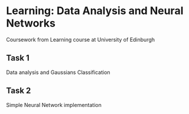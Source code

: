 # Learning: Data Analysis and Neural Networks
Coursework from Learning course at University of Edinburgh

## Task 1
Data analysis and Gaussians Classification

## Task 2
Simple Neural Network implementation
